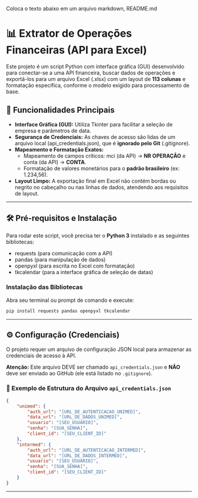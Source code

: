 Coloca o texto abaixo em um arquivo markdown, README.md

# 📊 Extrator de Operações Financeiras (API para Excel)

Este projeto é um script Python com interface gráfica (GUI) desenvolvido para conectar-se a uma API financeira, buscar dados de operações e exportá-los para um arquivo Excel (.xlsx) com um layout de **113 colunas** e formatação específica, conforme o modelo exigido para processamento de base.

## 🌟 Funcionalidades Principais

* **Interface Gráfica (GUI):** Utiliza Tkinter para facilitar a seleção de empresa e parâmetros de data.
* **Segurança de Credenciais:** As chaves de acesso são lidas de um arquivo local (api_credentials.json), que é **ignorado pelo Git** (.gitignore).
* **Mapeamento e Formatação Exatos:**
    * Mapeamento de campos críticos: mci (da API) $\rightarrow$ **NR OPERAÇÃO** e conta (da API) $\rightarrow$ **CONTA**.
    * Formatação de valores monetários para o **padrão brasileiro** (ex: 1.234,56).
* **Layout Limpo:** A exportação final em Excel não contém bordas ou negrito no cabeçalho ou nas linhas de dados, atendendo aos requisitos de layout.

---

## 🛠️ Pré-requisitos e Instalação

Para rodar este script, você precisa ter o **Python 3** instalado e as seguintes bibliotecas:

* requests (para comunicação com a API)
* pandas (para manipulação de dados)
* openpyxl (para escrita no Excel com formatação)
* tkcalendar (para a interface gráfica de seleção de datas)

### Instalação das Bibliotecas

Abra seu terminal ou prompt de comando e execute:

```bash
pip install requests pandas openpyxl tkcalendar
```

---

## ⚙️ Configuração (Credenciais)

O projeto requer um arquivo de configuração JSON local para armazenar as credenciais de acesso à API.

**Atenção:** Este arquivo DEVE ser chamado `api_credentials.json` e **NÃO** deve ser enviado ao GitHub (ele está listado no `.gitignore`).

### 🧩 Exemplo de Estrutura do Arquivo `api_credentials.json`

```json
{
    "unimed": {
        "auth_url": "[URL_DE_AUTENTICACAO_UNIMED]",
        "data_url": "[URL_DE_DADOS_UNIMED]",
        "usuario": "[SEU_USUARIO]",
        "senha": "[SUA_SENHA]",
        "client_id": "[SEU_CLIENT_ID]"
    },
    "intermed": {
        "auth_url": "[URL_DE_AUTENTICACAO_INTERMED]",
        "data_url": "[URL_DE_DADOS_INTERMED]",
        "usuario": "[SEU_USUARIO]",
        "senha": "[SUA_SENHA]",
        "client_id": "[SEU_CLIENT_ID]"
    }
}
```

---

